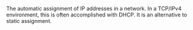 The automatic assignment of IP addresses in a network. In a TCP/IPv4 environment, this is often accomplished with DHCP. It is an alternative to static assignment.